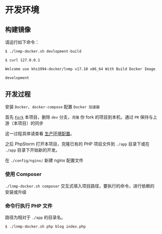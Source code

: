 # 开发环境

## 构建镜像

请运行如下命令：

```bash
$ ./lnmp-docker.sh devlopment-build

$ curl 127.0.0.1

Welcome use khs1994-docker/lnmp v17.10 x86_64 With Build Docker Image

development

```

## 开发过程

安装 `Docker`、`docker-compose` 配置 `Docker 加速器`

首先 [`Fork`](https://github.com/khs1994-docker/lnmp/fork) 本项目，删除 `dev` 分支，`克隆` 你 fork 的项目到本机，通过 `PR` 保持与上游（本项目）的同步

这一过程具体请查看 [生产环境配置](production.md)。

之后 PhpStorm 打开本项目，克隆已有的 PHP 项目文件到 `./app` 目录下或在 `./app` 目录下开始新的开发。

在 `./config/nginx/` 新建 nginx 配置文件

### 使用 Composer

`./lnmp-docker.sh composer` 交互式填入项目路径，要执行的命令，进行依赖的安装或升级

### 命令行执行 PHP 文件

路径为相对于 `./app` 的目录名。

```bash
$ ./lnmp-docker.sh php blog index.php
```
